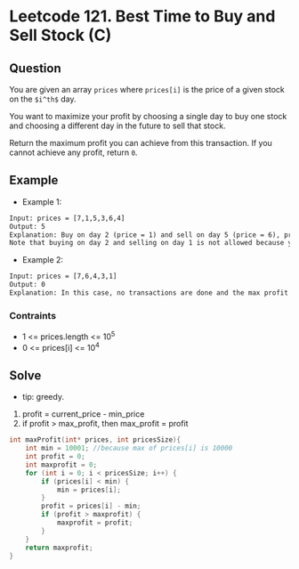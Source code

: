 # Leetcode 121. Best Time to Buy and Sell Stock (C)
## Question 
You are given an array `prices` where `prices[i]` is the price of a given stock on the `$i^th$` day.

You want to maximize your profit by choosing a single day to buy one stock and choosing a different day in the future to sell that stock.

Return the maximum profit you can achieve from this transaction. If you cannot achieve any profit, return `0`.

## Example
* Example 1:
```html
Input: prices = [7,1,5,3,6,4]
Output: 5
Explanation: Buy on day 2 (price = 1) and sell on day 5 (price = 6), profit = 6-1 = 5.
Note that buying on day 2 and selling on day 1 is not allowed because you must buy before you sell.
```

* Example 2:
```html
Input: prices = [7,6,4,3,1]
Output: 0
Explanation: In this case, no transactions are done and the max profit = 0.
```

### Contraints
* 1 <= prices.length <= $10^5$
* 0 <= prices[i] <= $10^4$

## Solve
* tip: greedy.
1. profit = current_price - min_price
2. if profit > max_profit, then max_profit = profit 

```c
int maxProfit(int* prices, int pricesSize){
    int min = 10001; //because max of prices[i] is 10000  
    int profit = 0;
    int maxprofit = 0;
    for (int i = 0; i < pricesSize; i++) {
        if (prices[i] < min) {
            min = prices[i];
        }
        profit = prices[i] - min;
        if (profit > maxprofit) {
            maxprofit = profit;
        }
    }
    return maxprofit;
}
```
